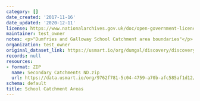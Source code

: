 ```yaml
---
category: []
date_created: '2017-11-16'
date_updated: '2020-12-11'
license: https://www.nationalarchives.gov.uk/doc/open-government-licence/version/3/
maintainer: test_owner
notes: <p>"Dumfries and Galloway School Catchment area boundaries"</p>
organization: test_owner
original_dataset_link: https://usmart.io/org/dumgal/discovery/discovery-view-detail/b958299b-9fca-4380-a6f1-047bdf0223aa
records: null
resources:
- format: ZIP
  name: Secondary Catchments ND.zip
  url: https://data.usmart.io/org/9762f781-5c04-4759-a70b-afc585af1d12/additionalDocumentation/29388337-4e19-4ac9-8a8c-5d99e0639d9b/Secondary%20Catchments%20ND.zip
schema: default
title: School Catchment Areas
---
```

